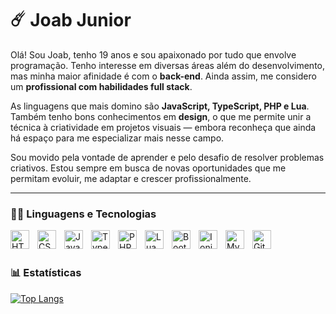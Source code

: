 # ☄️ Joab Junior

Olá! Sou Joab, tenho 19 anos e sou apaixonado por tudo que envolve programação. Tenho interesse em diversas áreas além do desenvolvimento, mas minha maior afinidade é com o **back-end**. Ainda assim, me considero um **profissional com habilidades full stack**.

As linguagens que mais domino são **JavaScript, TypeScript, PHP e Lua**. Também tenho bons conhecimentos em **design**, o que me permite unir a técnica à criatividade em projetos visuais — embora reconheça que ainda há espaço para me especializar mais nesse campo.

Sou movido pela vontade de aprender e pelo desafio de resolver problemas criativos. Estou sempre em busca de novas oportunidades que me permitam evoluir, me adaptar e crescer profissionalmente.

---

### 🧑‍💻 Linguagens e Tecnologias
<img align="left" alt="HTML" title="HTML" width="30px" style="padding-right: 10px;" src="https://cdn.jsdelivr.net/gh/devicons/devicon@latest/icons/html5/html5-original.svg"/>
<img align="left" alt="CSS" title="CSS" width="30px" style="padding-right: 10px;" src="https://cdn.jsdelivr.net/gh/devicons/devicon@latest/icons/css3/css3-original.svg"/>
<img align="left" alt="JavaScript" title="JavaScript" width="30px" style="padding-right: 10px;" src="https://cdn.jsdelivr.net/gh/devicons/devicon@latest/icons/javascript/javascript-original.svg"/>
<img align="left" alt="TypeScript" title="TypeScript" width="30px" style="padding-right: 10px;" src="https://cdn.jsdelivr.net/gh/devicons/devicon@latest/icons/typescript/typescript-original.svg"/>
<img align="left" alt="PHP" title="PHP" width="30px" style="padding-right: 10px;" src="https://cdn.jsdelivr.net/gh/devicons/devicon@latest/icons/php/php-original.svg"/>
<img align="left" alt="Lua" title="Lua" width="30px" style="padding-right: 10px;" src="https://cdn.jsdelivr.net/gh/devicons/devicon@latest/icons/lua/lua-original.svg"/>
<img align="left" alt="Bootstrap" title="Bootstrap" width="30px" style="padding-right: 10px;" src="https://cdn.jsdelivr.net/gh/devicons/devicon@latest/icons/bootstrap/bootstrap-original.svg"/>
<img align="left" alt="Ionic" title="Ionic" width="30px" style="padding-right: 10px;" src="https://cdn.jsdelivr.net/gh/devicons/devicon@latest/icons/ionic/ionic-original.svg"/>
<img align="left" alt="MySQL" title="MySQL" width="30px" style="padding-right: 10px;" src="https://cdn.jsdelivr.net/gh/devicons/devicon@latest/icons/mysql/mysql-original.svg"/>
<img align="left" alt="Git" title="Git" width="30px" src="https://cdn.jsdelivr.net/gh/devicons/devicon@latest/icons/git/git-original.svg"/>

<br/>
<br/>

### 📊 Estatísticas

[![Top Langs](https://github-readme-stats.vercel.app/api/top-langs/?username=Joab-Junior&theme=dark&custom_title=Tecnologias%20Mais%20Usadas&langs_count=10)](https://github.com/Joab-Junior/github-readme-stats)

